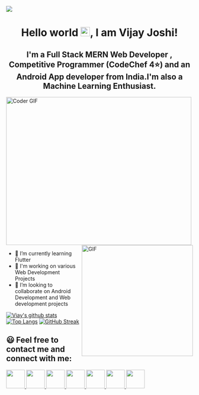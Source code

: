 ![](https://komarev.com/ghpvc/?username=vijayjoshi16)
<h1 align="center">Hello world <img src="https://media.giphy.com/media/hvRJCLFzcasrR4ia7z/giphy.gif" width="25px">, I am Vijay Joshi!</h1>

<h2 align="center">I'm a Full Stack MERN Web Developer , Competitive Programmer (CodeChef 4⭐) and an Android App developer from India.I'm also a Machine Learning Enthusiast.</h2>

<img src="https://media.giphy.com/media/SWoSkN6DxTszqIKEqv/giphy.gif" alt="Coder GIF" width="500" height="400"><img align="right" alt="GIF" height="300px" src="https://media.giphy.com/media/du3J3cXyzhj75IOgvA/giphy.gif" />

- 🔭 I’m currently learning Flutter
- 🌱 I'm working on various Web Development Projects
- 👋 I’m looking to collaborate on Android Development and Web development projects


[![Viay's github stats](https://github-readme-stats.vercel.app/api?username=vijayjoshi16&show_icons=true&theme=react)](https://github.com/vijayjoshi16/github-readme-stats)
[![Top Langs](https://github-readme-stats.vercel.app/api/top-langs/?username=vijayjoshi16&layout=compact&theme=dark)](https://github.com/anuraghazra/github-readme-stats)
[![GitHub Streak](https://github-readme-streak-stats.herokuapp.com/?user=vijayjoshi16&theme=dark)](https://github.com/DenverCoder1/github-readme-streak-stats)



<h2> 😃 Feel free to contact me and connect with me:</h2>
<span>
<a href="https://in.linkedin.com/in/vijay-joshi-80221a193">
<img
src="https://camo.githubusercontent.com/45e6bebceba49c2cf76b1b3770b1adbe24e6c454/68747470733a2f2f6564656e742e6769746875622e696f2f537570657254696e7949636f6e732f696d616765732f7376672f6c696e6b6564696e2e737667" width="50px" />
</a>
<a href="https://www.codechef.com/users/vijay_joshi"><img
src="https://avatars1.githubusercontent.com/u/11960354?s=460&u=a77c97db3237e61ac0548a9d887f35c74c7e595e&v=4" width="50px"/>
</a>
<a href="https://www.instagram.com/vijayjoshi802/"><img src="https://camo.githubusercontent.com/68ff38b86f01b428567dcc406116e23728245f4e/68747470733a2f2f6564656e742e6769746875622e696f2f537570657254696e7949636f6e732f696d616765732f7376672f696e7374616772616d2e737667" width="50px" />
</a>
<a href="https://www.facebook.com/profile.php?id=100007797368212"><img src="https://camo.githubusercontent.com/e6d2040c65e8c6f4da10db72436cf9a1196e43ae/68747470733a2f2f6564656e742e6769746875622e696f2f537570657254696e7949636f6e732f696d616765732f7376672f66616365626f6f6b2e737667" width="50px" />
</a>
<a href="https://github.com/vijayjoshi16"><img src="https://camo.githubusercontent.com/d0518022b7a02d405ad5112a0c8aa455cbfe952e/68747470733a2f2f6564656e742e6769746875622e696f2f537570657254696e7949636f6e732f696d616765732f7376672f6769746875622e737667" width="50px" />
</a>
<a href="https://twitter.com/vijay_joshi16"><img src="https://camo.githubusercontent.com/9bbddae7e626bda73c943e06b4568a7a02e193b4/68747470733a2f2f6564656e742e6769746875622e696f2f537570657254696e7949636f6e732f696d616765732f7376672f747769747465722e737667" width="50px" />
</a>
<a href="https://www.quora.com/profile/Vijay-Joshi-96"><img
src="https://banner2.cleanpng.com/20180320/iee/kisspng-area-text-symbol-brand-computer-wallpaper-quora-5ab0b982e2b621.3292421215215312669286.jpg" width="50px"/>
</a>
  </span>
